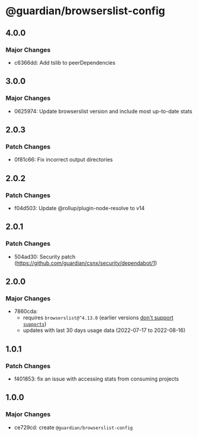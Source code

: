 # @guardian/browserslist-config

## 4.0.0

### Major Changes

- c6366dd: Add tslib to peerDependencies

## 3.0.0

### Major Changes

- 0625974: Update browserslist version and include most up-to-date stats

## 2.0.3

### Patch Changes

- 0f81c66: Fix incorrect output directories

## 2.0.2

### Patch Changes

- f04d503: Update @rollup/plugin-node-resolve to v14

## 2.0.1

### Patch Changes

- 504ad30: Security patch (https://github.com/guardian/csnx/security/dependabot/1)

## 2.0.0

### Major Changes

- 7860cda:
  - requires `browserslist@^4.13.0` (earlier versions [don't support `supports`](https://github.com/browserslist/browserslist/blob/main/CHANGELOG.md#413))
  - updates with last 30 days usage data (2022-07-17 to 2022-08-16)

## 1.0.1

### Patch Changes

- f401853: fix an issue with accessing stats from consuming projects

## 1.0.0

### Major Changes

- ce729cd: create `@guardian/browserslist-config`
